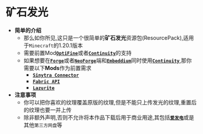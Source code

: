 # 矿石发光
* **简单的介绍**
  * 那么如你所见,这只是一个很简单的**矿石发光**资源包(ResourcePack),适用于`Minecraft`的1.20.1版本
  * 需要前置Mod[**`OptiFine`**](https://optifine.net)或者[**`Continuity`**](https://www.curseforge.com/minecraft/mc-mods/continuity)的支持
  * 如果想要在[**`Forge`**](https://files.minecraftforge.net/net/minecraftforge/forge/)或者[**`NeoForge`**](https://neoforged.net/)端和[**`Embeddium`**](https://www.curseforge.com/minecraft/mc-mods/embeddium)同时使用[**`Continuity`**](https://www.curseforge.com/minecraft/mc-mods/continuity),那你需要以下**Mods**作为前置需求
    * [**`Sinytra Connector`**](https://www.curseforge.com/minecraft/mc-mods/sinytra-connector) 
    * [**`Fabric API`**](https://www.curseforge.com/minecraft/mc-mods/fabric-api)
    * [**`Lazurite`**](https://www.curseforge.com/minecraft/mc-mods/lazurite)
* **注意事项**
  * 你可以把你喜欢的纹理覆盖原版的纹理,但是不能只上传发光的纹理,重置后的纹理也要一并上传
  * 除非额外声明,否则不允许将本作品下载后用于商业用途,其包括[**`爱发电`**](https://afdian.net)或是其他`第三方网盘`等